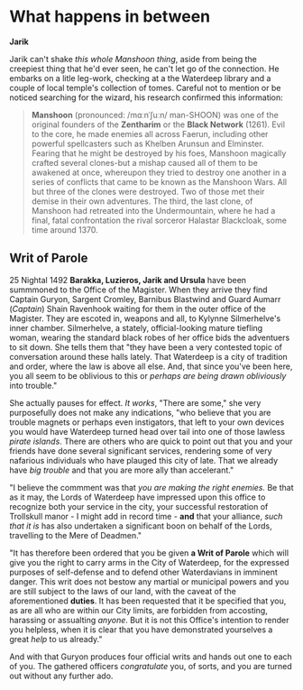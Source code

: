 # What happens in between

**Jarik**

Jarik can't shake *this whole Manshoon thing*, aside from being the creepiest thing that he'd ever seen, he can't let go of the connection. He embarks on a litle leg-work, checking at a the Waterdeep library and a couple of local temple's collection of tomes. Careful not to mention or be noticed searching for the wizard, his research confirmed this information:

>**Manshoon** (pronounced: /mɑːnˈʃuːn/ man-SHOON) was one of the original founders of the **Zentharim** or the **Black Network** (1261). Evil to the core, he made enemies all across Faerun, including other powerful spellcasters such as Khelben Arunsun and Elminster. Fearing that he might be destroyed by his foes, Manshoon magically crafted several clones-but a mishap caused all of them to be awakened at once, whereupon they tried to destroy one another in a series of conflicts that came to be known as the Manshoon Wars. All but three of the clones were destroyed. Two of those met their demise in their own adventures. The third, the last clone, of Manshoon had retreated into the Undermountain, where he had a final, fatal confrontation the rival sorceror Halastar Blackcloak, some time around 1370.

## Writ of Parole

25  Nightal 1492
**Barakka, Luzieros, Jarik and Ursula** have been summmoned to the Office of the Magister. When they arrive they find Captain Guryon, Sargent  Cromley, Barnibus Blastwind and Guard Aumarr (*Captain*) Shain Ravenhook waiting for them in the outer office of the Magister. They are escoted in, weapons and all, to Kylynne Silmerhelve's inner chamber. Silmerhelve, a stately, official-looking mature tiefling woman, wearing the standard black robes of her office bids the adventuers to sit down. She tells them that "they have been a very contested topic of conversation around these halls lately. That Waterdeep is a city of tradition and order, where the law is above all else. And, that since you've been here, you all seem to be oblivious to this or *perhaps are being drawn obliviously* into trouble."

She actually pauses for effect. *It works*, "There are some," she very purposefully does not make any indications, "who believe that you are trouble magnets or perhaps even instigators, that left to your own devices you would have Waterdeep turned head over tail into one of those lawless *pirate islands*. There are others who are quick to point out that you and your friends have done several significant services, rendering some of very nafarious individuals who have plauged this city of late. That we already have *big trouble* and that you are more ally than accelerant."

"I believe the commment was that *you are making the right enemies.* Be that as it may, the Lords of Waterdeep have impressed upon this office to recognize both your service in the city, your successful restoration of Trollskull manor - I might add in record time - **and** that your alliance, *such that it is* has also undertaken a significant boon on behalf of the Lords, travelling to the Mere of Deadmen."

"It has therefore been ordered that you be given **a Writ of Parole** which will give you the right to carry arms in the City of Waterdeep, for the expressed purposes of self-defense and to defend other Waterdavians in imminent danger. This writ does not bestow any martial or municipal powers and you are still subject to the laws of our land, with the caveat of the aforementioned **duties**. It has been requested that it be specified that you, as are all who are within our City limits, are forbidden from accosting, harassing or assualting *anyone*. But it is not this Office's intention to render you helpless, when it is clear that you have demonstrated yourselves a great *help* to us already."

And with that Guryon produces four official writs and hands out one to each of you. The gathered officers *congratulate* you, of sorts, and you are turned out without any further ado.





